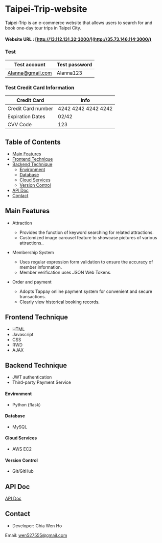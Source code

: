 # Taipei-Trip-website

Taipei-Trip is an e-commerce website that allows users to search for and book one-day tour trips in Taipei City.

#### Website URL : [http://13.112.131.32:3000/](http://35.73.146.114:3000/)

### Test

Test account  | Test password
------------- | -------------
Alanna@gmail.com  | Alanna123



### Test Credit Card Information

Credit Card  | Info
------------- | -------------
Credit Card number  | 4242 4242 4242 4242
Expiration Dates  | 02/42
CVV Code  | 123


## Table of Contents

- [Main Features](#main-features)
- [Frontend Technique](#frontend-technique)
- [Backend Technique]((#backend-technique))
  - [Environment](#environment)
  - [Database](#database)
  - [Cloud Services](#cloud-services)
  - [Version Control](#version-control)
- [API Doc](#api-doc)
- [Contact](#contact)


## Main Features

+ Attraction 
  + Provides the function of keyword searching for related attractions.
  + Customized image carousel feature to showcase pictures of various attractions..

+ Membership System
  + Uses regular expression form validation to ensure the accuracy of member information.
  + Member verification uses JSON Web Tokens.

+ Order and payment
  + Adopts Tappay online payment system for convenient and secure transactions.
  + Clearly view historical booking records.

## Frontend Technique

- HTML
- Javascript
- CSS
- RWD
- AJAX

## Backend Technique
- JWT authentication
- Third-party Payment Service

#### Environment
- Python (flask)
#### Database
- MySQL
#### Cloud Services
- AWS EC2
#### Version Control
- Git/GitHub


## API Doc
[API Doc](https://app.swaggerhub.com/apis-docs/padax/taipei-day-trip/1.1.0)

## Contact
- Developer: Chia Wen Ho

Email: wen527555@gmail.com
